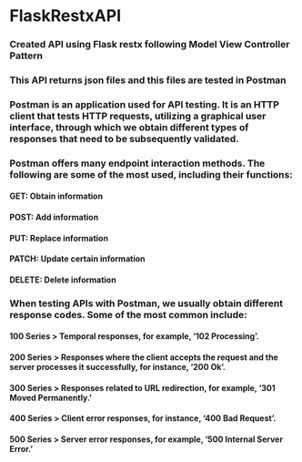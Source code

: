 # FlaskRestxAPI

### Created API using Flask restx following Model View Controller Pattern
### This API returns json files and this files are tested in Postman
### Postman is an application used for API testing. It is an HTTP client that tests HTTP requests, utilizing a graphical user interface, through which we obtain different types of responses that need to be subsequently validated. 

### Postman offers many endpoint interaction methods. The following are some of the most used, including their functions:

#### GET: Obtain information 
#### POST: Add information
#### PUT: Replace information
#### PATCH: Update certain information
#### DELETE: Delete information

### When testing APIs with Postman, we usually obtain different response codes. Some of the most common include:

#### 100 Series > Temporal responses, for example, ‘102 Processing’.
#### 200 Series > Responses where the client accepts the request and the server processes it successfully, for instance, ‘200 Ok’.
#### 300 Series  > Responses related to URL redirection, for example, ‘301 Moved Permanently.’
#### 400 Series  > Client error responses, for instance, ‘400 Bad Request’.
#### 500 Series > Server error responses, for example, ‘500 Internal Server Error.’
